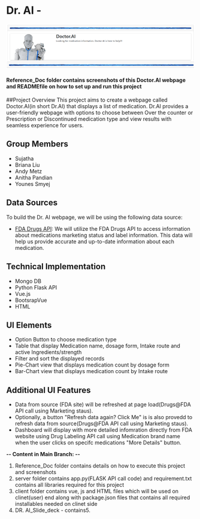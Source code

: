 # Dr. AI -
![Image Description](Img_3.png)
#### Reference_Doc folder contains screenshots of this Doctor.AI webpage and READMEfile on how to set up and run this project  
##Project Overview
This project aims to create a webpage called Doctor.AI(in short Dr.AI) that displays a list of medication. Dr.AI provides a user-friendly webpage with options to choose between Over the counter or Prescription or Discontinued medication type and view results with seamless experience for users.

## Group Members
- Sujatha
- Briana Liu
- Andy Metz
- Anitha Pandian
- Younes Smyej

## Data Sources
To build the Dr. AI webpage, we will be using the following data source:

- [FDA Drugs API](https://api.fda.gov/drug/drugsfda.json): We will utilize the FDA Drugs API to access information about medications marketing status and label information. This data will help us provide accurate and up-to-date information about each medication.

## Technical Implementation
* Mongo DB
* Python Flask API
* Vue.js
* BootsrapVue
* HTML

## UI Elements 
* Option Button to choose medication type
* Table that display Medication name, dosage form, Intake route and active Ingredients/strength
* Filter and sort the displayed records
* Pie-Chart view that displays medication count by dosage form
* Bar-Chart view that displays medication count by Intake route

## Additional UI Features
* Data from source (FDA site) will be refreshed at page load(Drugs@FDA API call using Marketing staus).
* Optionally, a button "Refresh data again? Click Me" is is also provedd to refresh data from source(Drugs@FDA API call using Marketing staus).
* Dashboard will display with more detailed infomration directly from FDA website using Drug Labeling API call using Medication brand name when the user clicks on specifc medications "More Details" button.

**-- Content in Main Branch: --**
1. Reference_Doc folder contains details on how to execute this project and screenshots
2. server folder contains app.py(FLASK API call code) and requirement.txt contains all libraries required for this project
3. client folder contains vue, js and HTML files which will be used on clinet(user) end along with package.json files that contains all required installables needed on clinet side
4. DR. AI_Slide_deck - contains5. 



